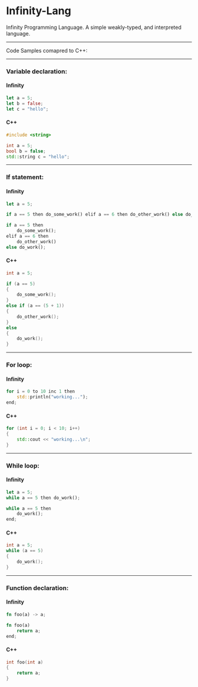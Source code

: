# Infinity-Lang
Infinity Programming Language. A simple weakly-typed, and interpreted language.

---

Code Samples comapred to C++:

---

### Variable declaration:

#### Infinity
```rust
let a = 5;
let b = false;
let c = "hello";
```

#### C++
```cpp
#include <string>

int a = 5;
bool b = false;
std::string c = "hello";
```

---

### If statement:

#### Infinity
```rust
let a = 5;

if a == 5 then do_some_work() elif a == 6 then do_other_work() else do_work();

if a == 5 then
    do_some_work();
elif a == 6 then
    do_other_work()
else do_work();
```

#### C++
```cpp
int a = 5;

if (a == 5)
{
    do_some_work();
}
else if (a == (5 + 1))
{
    do_other_work();
}
else
{
    do_work();
}
```

---

### For loop:

#### Infinity
```rust
for i = 0 to 10 inc 1 then
    std::println("working...");
end;
```

#### C++
```cpp
for (int i = 0; i < 10; i++)
{
    std::cout << "working...\n";
}
```

---

### While loop:

#### Infinity
```rust
let a = 5;
while a == 5 then do_work();

while a == 5 then
    do_work();
end;
```

#### C++
```cpp
int a = 5;
while (a == 5)
{
    do_work();
}
```

---

### Function declaration:

#### Infinity
```rust
fn foo(a) -> a;

fn foo(a)
    return a;
end;
```

#### C++
```cpp
int foo(int a)
{
    return a;
}
```